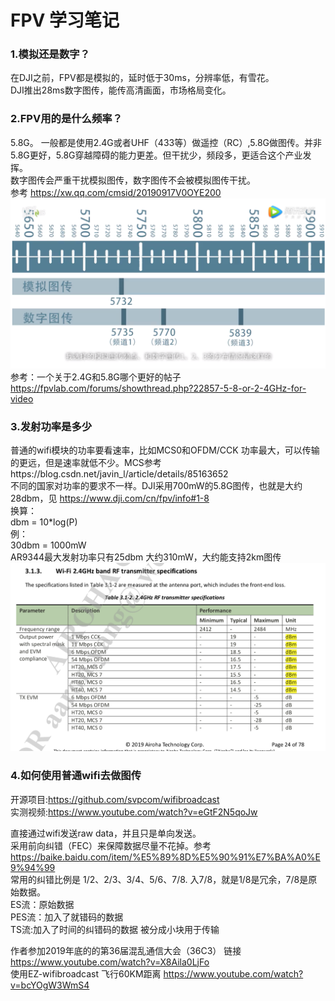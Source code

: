 # FPV 学习笔记
### 1.模拟还是数字？
在DJI之前，FPV都是模拟的，延时低于30ms，分辨率低，有雪花。  
DJI推出28ms数字图传，能传高清画面，市场格局变化。  

### 2.FPV用的是什么频率？
5.8G。 一般都是使用2.4G或者UHF（433等）做遥控（RC）,5.8G做图传。并非5.8G更好，5.8G穿越障碍的能力更差。但干扰少，频段多，更适合这个产业发挥。  
数字图传会严重干扰模拟图传，数字图传不会被模拟图传干扰。  
参考 https://xw.qq.com/cmsid/20190917V0OYE200  
![p1](p1.png)
参考：一个关于2.4G和5.8G哪个更好的帖子 https://fpvlab.com/forums/showthread.php?22857-5-8-or-2-4GHz-for-video  

### 3.发射功率是多少
普通的wifi模块的功率要看速率，比如MCS0和OFDM/CCK 功率最大，可以传输的更远，但是速率就低不少。MCS参考https://blog.csdn.net/javin_l/article/details/85163652  
不同的国家对功率的要求不一样。DJI采用700mW的5.8G图传，也就是大约28dbm，见 https://www.dji.com/cn/fpv/info#1-8   
换算：  
dbm = 10*log(P)  
例：  
30dbm = 1000mW   
AR9344最大发射功率只有25dbm 大约310mW，大约能支持2km图传  
![p2](p2.png)

### 4.如何使用普通wifi去做图传
开源项目:https://github.com/svpcom/wifibroadcast  
实测视频:https://www.youtube.com/watch?v=eGtF2N5qoJw  

直接通过wifi发送raw data，并且只是单向发送。  
采用前向纠错（FEC）来保障数据尽量不花掉。参考 https://baike.baidu.com/item/%E5%89%8D%E5%90%91%E7%BA%A0%E9%94%99  
常用的纠错比例是 1/2、2/3、3/4、5/6、7/8. 入7/8，就是1/8是冗余，7/8是原始数据。  
ES流：原始数据   
PES流：加入了就错码的数据   
TS流:加入了时间的纠错码的数据 被分成小块用于传输  

作者参加2019年底的的第36届混乱通信大会（36C3） 链接 https://www.youtube.com/watch?v=X8Aila0LjFo  
使用EZ-wifibroadcast 飞行60KM距离 https://www.youtube.com/watch?v=bcYOgW3WmS4  


